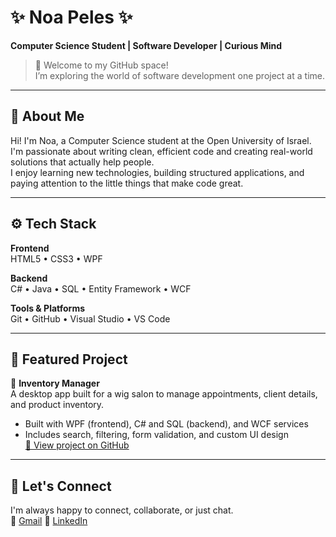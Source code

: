 # ✨ Noa Peles ✨  
**Computer Science Student | Software Developer | Curious Mind**  

> 👋 Welcome to my GitHub space!  
> I’m exploring the world of software development one project at a time.

---

## 📍 About Me

Hi! I'm Noa, a Computer Science student at the Open University of Israel.  
I'm passionate about writing clean, efficient code and creating real-world solutions that actually help people.  
I enjoy learning new technologies, building structured applications, and paying attention to the little things that make code great.

---

## ⚙️ Tech Stack

**Frontend**  
HTML5 • CSS3 • WPF  

**Backend**  
C# • Java • SQL • Entity Framework • WCF  

**Tools & Platforms**  
Git • GitHub • Visual Studio • VS Code

---

## 🚀 Featured Project

🔹 **Inventory Manager**  
A desktop app built for a wig salon to manage appointments, client details, and product inventory.  
- Built with WPF (frontend), C# and SQL (backend), and WCF services  
- Includes search, filtering, form validation, and custom UI design  
[🔗 View project on GitHub](https://github.com/noa4970/inventory-manager)

---

## 💬 Let's Connect

I'm always happy to connect, collaborate, or just chat.  
📩 [Gmail](noa4970@gmail.com)
🔗 [LinkedIn](https://www.linkedin.com/in/noa-peles-063026292/)

